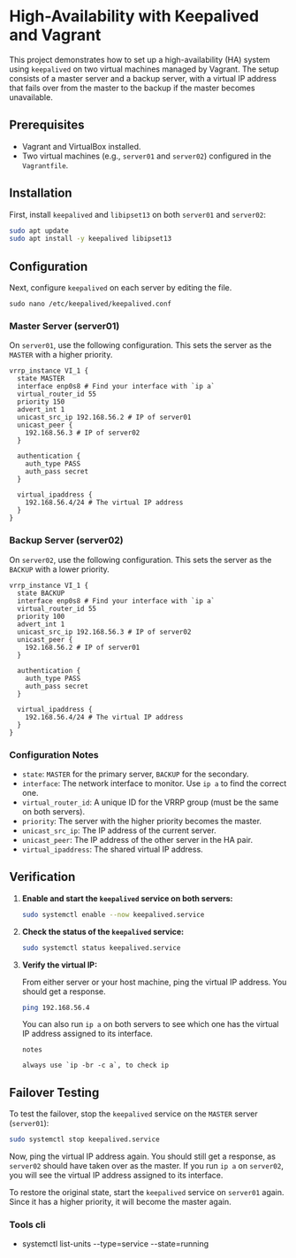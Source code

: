 # High-Availability with Keepalived and Vagrant

This project demonstrates how to set up a high-availability (HA) system using `keepalived` on two virtual machines managed by Vagrant. The setup consists of a master server and a backup server, with a virtual IP address that fails over from the master to the backup if the master becomes unavailable.

## Prerequisites

*   Vagrant and VirtualBox installed.
*   Two virtual machines (e.g., `server01` and `server02`) configured in the `Vagrantfile`.

## Installation

First, install `keepalived` and `libipset13` on both `server01` and `server02`:

```bash
sudo apt update
sudo apt install -y keepalived libipset13
```

## Configuration

Next, configure `keepalived` on each server by editing the file.
```
sudo nano /etc/keepalived/keepalived.conf
```

### Master Server (server01)

On `server01`, use the following configuration. This sets the server as the `MASTER` with a higher priority.

```
vrrp_instance VI_1 {
  state MASTER
  interface enp0s8 # Find your interface with `ip a`
  virtual_router_id 55
  priority 150
  advert_int 1
  unicast_src_ip 192.168.56.2 # IP of server01
  unicast_peer {
    192.168.56.3 # IP of server02
  }

  authentication {
    auth_type PASS
    auth_pass secret
  }

  virtual_ipaddress {
    192.168.56.4/24 # The virtual IP address
  }
}
```

### Backup Server (server02)

On `server02`, use the following configuration. This sets the server as the `BACKUP` with a lower priority.

```
vrrp_instance VI_1 {
  state BACKUP
  interface enp0s8 # Find your interface with `ip a`
  virtual_router_id 55
  priority 100
  advert_int 1
  unicast_src_ip 192.168.56.3 # IP of server02
  unicast_peer {
    192.168.56.2 # IP of server01
  }

  authentication {
    auth_type PASS
    auth_pass secret
  }

  virtual_ipaddress {
    192.168.56.4/24 # The virtual IP address
  }
}
```

### Configuration Notes

*   `state`: `MASTER` for the primary server, `BACKUP` for the secondary.
*   `interface`: The network interface to monitor. Use `ip a` to find the correct one.
*   `virtual_router_id`: A unique ID for the VRRP group (must be the same on both servers).
*   `priority`: The server with the higher priority becomes the master.
*   `unicast_src_ip`: The IP address of the current server.
*   `unicast_peer`: The IP address of the other server in the HA pair.
*   `virtual_ipaddress`: The shared virtual IP address.

## Verification

1.  **Enable and start the `keepalived` service on both servers:**

    ```bash
    sudo systemctl enable --now keepalived.service
    ```

2.  **Check the status of the `keepalived` service:**

    ```bash
    sudo systemctl status keepalived.service
    ```

3.  **Verify the virtual IP:**

    From either server or your host machine, ping the virtual IP address. You should get a response.

    ```bash
    ping 192.168.56.4
    ```

    You can also run `ip a` on both servers to see which one has the virtual IP address assigned to its interface.

    ```
    notes
    
    always use `ip -br -c a`, to check ip
    ```

## Failover Testing

To test the failover, stop the `keepalived` service on the `MASTER` server (`server01`):

```bash
sudo systemctl stop keepalived.service
```

Now, ping the virtual IP address again. You should still get a response, as `server02` should have taken over as the master. If you run `ip a` on `server02`, you will see the virtual IP address assigned to its interface.

To restore the original state, start the `keepalived` service on `server01` again. Since it has a higher priority, it will become the master again.


### Tools cli
- systemctl list-units --type=service --state=running
